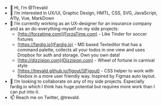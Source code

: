 - 👋 Hi, I’m @Trevald
- 👀 I’m interested in UX/UI, Graphic Design, HMTL, CSS, SVG, JavaScript, A11y, Vue, MarkDown
- 🌱 I’m currently working as an UX-designer for an insurance company and as an do-everything-myself on my side projects:
  - [http://forzatime.com](ForzaTime.com) - Like Tinder for soccer fixtures
  - [https://fardig.io](Fardig.io) - MD based Texteditor that has a command palette, collects all your todos in one view and uses Dropbox for auth and storage. Own you own data! 
  - [http://dizzision.com](Dizzision.com) - Wheel of fortune in carnival style
  - [https://trevald.github.io/figout/](Figout) - CSS helper to work with flexbox in a more user friendly way. Inspired by Figmas auto layout.
- 💞️ I’m looking to collaborate on any of my side projects. Especially fardig.io which I think has huge potential but requires more work than I can put into it.
- 📫 Reach me on Twitter, @trevald.  

<!---
Trevald/Trevald is a ✨ special ✨ repository because its `README.md` (this file) appears on your GitHub profile.
You can click the Preview link to take a look at your changes.
--->
